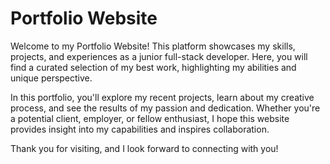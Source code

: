 # Portfolio Website

Welcome to my Portfolio Website! This platform showcases my skills, projects, and experiences as a junior full-stack developer. Here, you will find a curated selection of my best work, highlighting my abilities and unique perspective.

In this portfolio, you'll explore my recent projects, learn about my creative process, and see the results of my passion and dedication. Whether you're a potential client, employer, or fellow enthusiast, I hope this website provides insight into my capabilities and inspires collaboration.

Thank you for visiting, and I look forward to connecting with you!
